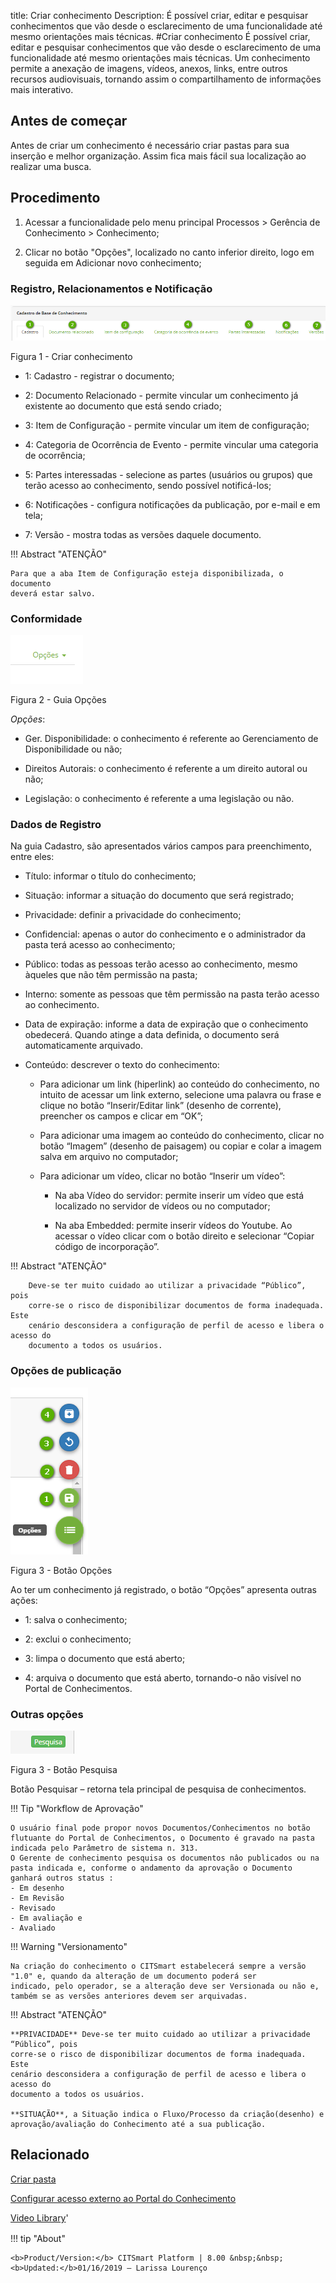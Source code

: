 title: Criar conhecimento
Description: É possível criar, editar e pesquisar conhecimentos que vão desde o esclarecimento de uma funcionalidade até mesmo orientações mais técnicas.
#Criar conhecimento
É possível criar, editar e pesquisar conhecimentos que vão desde o esclarecimento de uma funcionalidade até mesmo orientações mais técnicas.
Um conhecimento permite a anexação de imagens, vídeos, anexos, links, entre outros recursos audiovisuais, tornando assim o compartilhamento de informações mais interativo.

Antes de começar
--------------------

Antes de criar um conhecimento é necessário criar pastas para sua inserção e
melhor organização. Assim fica mais fácil sua localização ao realizar uma busca.

Procedimento
----------------

1.  Acessar a funcionalidade pelo menu principal Processos \> Gerência de
    Conhecimento \> Conhecimento;

2.  Clicar no botão "Opções", localizado no canto inferior direito, logo em
    seguida em Adicionar novo conhecimento;
    
### Registro, Relacionamentos e Notificação

![aba](images/create-1.png)

Figura 1 - Criar conhecimento

-   1: Cadastro - registrar o documento;

-   2: Documento Relacionado - permite vincular um conhecimento já existente ao
    documento que está sendo criado;

-   3: Item de Configuração - permite vincular um item de configuração;

-   4: Categoria de Ocorrência de Evento - permite vincular uma categoria de
    ocorrência;

-   5: Partes interessadas - selecione as partes (usuários ou grupos) que terão
    acesso ao conhecimento, sendo possível notificá-los;

-   6: Notificações - configura notificações da publicação, por e-mail e em
    tela;
    
-   7: Versão - mostra todas as versões daquele documento.    

    
!!! Abstract "ATENÇÃO"

    Para que a aba Item de Configuração esteja disponibilizada, o documento
    deverá estar salvo.
  
### Conformidade

![aba](images/create-2.png)

Figura 2 - Guia Opções

*Opções*:

-   Ger. Disponibilidade: o conhecimento é referente ao Gerenciamento de
    Disponibilidade ou não;

-   Direitos Autorais: o conhecimento é referente a um direito autoral ou não;

-   Legislação: o conhecimento é referente a uma legislação ou não.

### Dados de Registro

Na guia Cadastro, são apresentados vários campos para preenchimento, entre eles:

-   Título: informar o título do conhecimento;

-   Situação: informar a situação do documento que será registrado;

-   Privacidade: definir a privacidade do conhecimento;

-   Confidencial: apenas o autor do conhecimento e o administrador da pasta terá
    acesso ao conhecimento;

-   Público: todas as pessoas terão acesso ao conhecimento, mesmo àqueles que
    não têm permissão na pasta;

-   Interno: somente as pessoas que têm permissão na pasta terão acesso ao
    conhecimento.

-   Data de expiração: informe a data de expiração que o conhecimento obedecerá.
    Quando atinge a data definida, o documento será automaticamente arquivado.

-   Conteúdo: descrever o texto do conhecimento:

    -   Para adicionar um link (hiperlink) ao conteúdo do conhecimento, no
        intuito de acessar um link externo, selecione uma palavra ou frase e
        clique no botão “Inserir/Editar link” (desenho de corrente), preencher
        os campos e clicar em “OK”;

    -   Para adicionar uma imagem ao conteúdo do conhecimento, clicar no botão
        “Imagem” (desenho de paisagem) ou copiar e colar a imagem salva em
        arquivo no computador;

    -   Para adicionar um vídeo, clicar no botão “Inserir um vídeo”:

        -   Na aba Vídeo do servidor: permite inserir um vídeo que está
            localizado no servidor de vídeos ou no computador;

        -   Na aba Embedded: permite inserir vídeos do Youtube. Ao acessar o
            vídeo clicar com o botão direito e selecionar “Copiar código de
            incorporação”.

!!! Abstract "ATENÇÃO"  

        Deve-se ter muito cuidado ao utilizar a privacidade “Público”, pois
        corre-se o risco de disponibilizar documentos de forma inadequada. Este
        cenário desconsidera a configuração de perfil de acesso e libera o acesso do
        documento a todos os usuários.


### Opções de publicação

![aba](images/create-4.png)

Figura 3 - Botão Opções

   Ao ter um conhecimento já registrado, o botão “Opções” apresenta outras
  ações:

-   1: salva o conhecimento;

-   2: exclui o conhecimento;

-   3: limpa o documento que está aberto;

-   4: arquiva o documento que está aberto, tornando-o não visível no Portal de
    Conhecimentos.

### Outras opções 
 
 
 ![aba](images/create-3.PNG)

Figura 3 - Botão Pesquisa
    
Botão Pesquisar – retorna tela principal de pesquisa de conhecimentos.  


!!! Tip "Workflow de Aprovação"  

    O usuário final pode propor novos Documentos/Conhecimentos no botão flutuante do Portal de Conhecimentos, o Documento é gravado na pasta indicada pelo Parâmetro de sistema n. 313.  
    O Gerente de conhecimento pesquisa os documentos nâo publicados ou na pasta indicada e, conforme o andamento da aprovação o Documento ganhará outros status :  
    - Em desenho   
    - Em Revisão   
    - Revisado  
    - Em avaliação e   
    - Avaliado


!!! Warning "Versionamento"  

    Na criação do conhecimento o CITSmart estabelecerá sempre a versão "1.0" e, quando da alteração de um documento poderá ser
    indicado, pelo operador, se a alteração deve ser Versionada ou não e, também se as versões anteriores devem ser arquivadas.


!!! Abstract "ATENÇÃO"  

    **PRIVACIDADE** Deve-se ter muito cuidado ao utilizar a privacidade “Público”, pois
    corre-se o risco de disponibilizar documentos de forma inadequada. Este
    cenário desconsidera a configuração de perfil de acesso e libera o acesso do
    documento a todos os usuários.
        
    **SITUAÇÃO**, a Situação indica o Fluxo/Processo da criação(desenho) e aprovação/avaliação do Conhecimento até a sua publicação.  


Relacionado
--------------------

[Criar pasta](/pt-br/citsmart-platform-8/processes/knowledge/configuration/create-folder.html)

[Configurar acesso externo ao Portal do Conhecimento](/pt-br/citsmart-platform-8/processes/knowledge/configuration/configure-external-access-knowledge-portal.html)

<i class='fa fa-youtube-play  fa-2x' style='color:#97ce17;vertical-align: middle;'> </i> [Video Library](https://www.youtube.com/playlist?list=PLB5qK2uzf2RPwkqhQwYU_EpvvGd29tSTA)'

!!! tip "About"

    <b>Product/Version:</b> CITSmart Platform | 8.00 &nbsp;&nbsp;
    <b>Updated:</b>01/16/2019 – Larissa Lourenço
    
